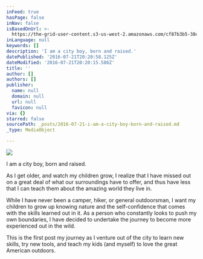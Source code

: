 ```yaml
---
inFeed: true
hasPage: false
inNav: false
isBasedOnUrl: >-
  https://the-grid-user-content.s3-us-west-2.amazonaws.com/cf87b3b5-38c9-402a-94e8-4499b47a067e.jpg
inLanguage: null
keywords: []
description: 'I am a city boy, born and raised.'
datePublished: '2016-07-21T20:20:58.125Z'
dateModified: '2016-07-21T20:20:15.586Z'
title: ''
author: []
authors: []
publisher:
  name: null
  domain: null
  url: null
  favicon: null
via: {}
starred: false
sourcePath: _posts/2016-07-21-i-am-a-city-boy-born-and-raised.md
_type: MediaObject

---
```

![](https://the-grid-user-content.s3-us-west-2.amazonaws.com/cf87b3b5-38c9-402a-94e8-4499b47a067e.jpg)

I am a city boy, born and raised.

As I get older, and watch my children grow, I realize that I have missed out on a great deal of what our surroundings have to offer, and thus have less that I can teach them about the amazing world they live in. 

While I have never been a camper, hiker, or general outdoorsman, I want my children to grow up knowing nature and the self-confidence that comes with the skills learned out in it. As a person who constantly looks to push my own boundaries, I have decided to undertake the journey to become more experienced out in the wild. 

This is the first post my journey as I venture out of the city to learn new skills, try new tools, and teach my kids (and myself) to love the great American outdoors.